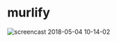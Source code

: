 # murlify

![screencast 2018-05-04 10-14-02](https://user-images.githubusercontent.com/12756563/39609585-f40e0d32-4f84-11e8-82ef-1642c4e7be12.gif)
